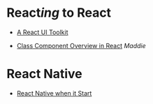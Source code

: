 # React*ing* to React

* [A React UI Toolkit](http://blueprintjs.com/)

* [Class Component Overview in React](https://alligator.io/react/class-components/?utm_campaign=Alligator.io&utm_medium=web&utm_source=Alligator.io_15) *Maddie*

# React Native

* [React Native when it Start](https://levelup.gitconnected.com/wait-what-happens-when-my-react-native-application-starts-an-in-depth-look-inside-react-native-5f306ef3250f)
